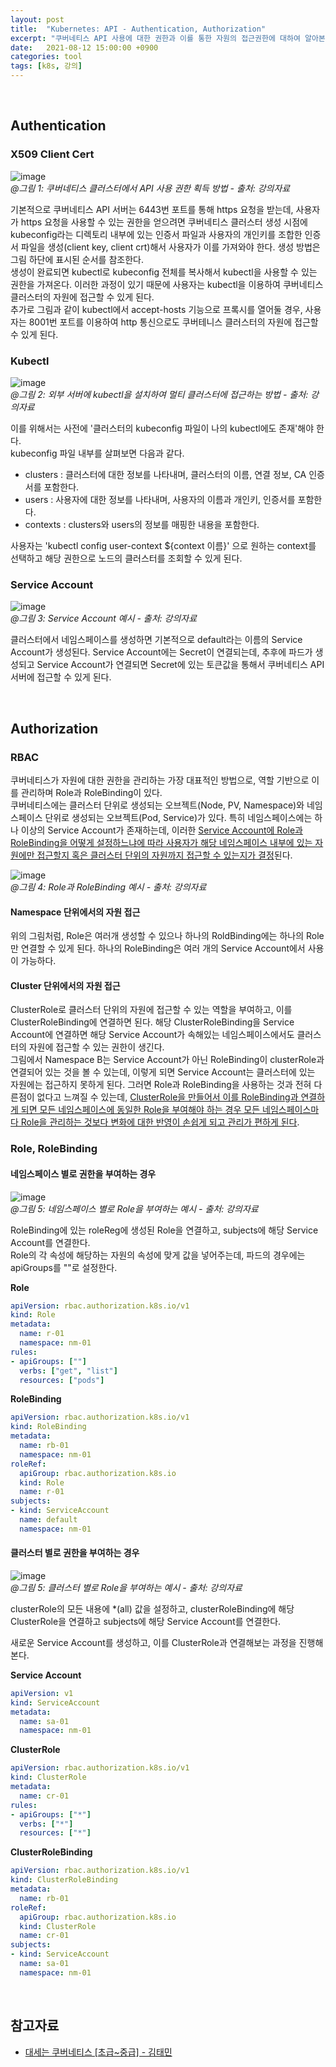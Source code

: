 ```yaml
---
layout: post
title:  "Kubernetes: API - Authentication, Authorization" 
excerpt: "쿠버네티스 API 사용에 대한 권한과 이를 통한 자원의 접근권한에 대하여 알아본다. 본 포스팅은 인프런에서 제공하는 강의 '대세는 쿠버네티스 (초급~중급) - 김태민' 내용을 정리한 내용을 포함한다."
date:   2021-08-12 15:00:00 +0900
categories: tool
tags: [k8s, 강의]
---
```


<br>

## Authentication

### X509 Client Cert

![image](https://user-images.githubusercontent.com/39115630/161414212-3c4060a5-ef74-4a2b-9be2-8293bcf477d5.png)  
*@그림 1: 쿠버네티스 클러스터에서 API 사용 권한 획득 방법 - 출처: 강의자료*

기본적으로 쿠버네티스 API 서버는 6443번 포트를 통해 https 요청을 받는데, 사용자가 https 요청을 사용할 수 있는 권한을 얻으려면 쿠버네티스 클러스터 생성 시점에 kubeconfig라는 디렉토리 내부에 있는 인증서 파일과 사용자의 개인키를 조합한 인증서 파일을 생성(client key, client crt)해서 사용자가 이를 가져와야 한다. 생성 방법은 그림 하단에 표시된 순서를 참조한다.  
생성이 완료되면 kubectl로 kubeconfig 전체를 복사해서 kubectl을 사용할 수 있는 권한을 가져온다. 이러한 과정이 있기 때문에 사용자는 kubectl을 이용하여 쿠버네티스 클러스터의 자원에 접근할 수 있게 된다.  
추가로 그림과 같이 kubectl에서 accept-hosts 기능으로 프록시를 열어둘 경우, 사용자는 8001번 포트를 이용하여 http 통신으로도 쿠버테니스 클러스터의 자원에 접근할 수 있게 된다.

### Kubectl

![image](https://user-images.githubusercontent.com/39115630/161414489-ead1e4dd-0762-4773-aedc-2315c3b85384.png)  
*@그림 2: 외부 서버에 kubectl을 설치하여 멀티 클러스터에 접근하는 방법 - 출처: 강의자료*

이를 위해서는 사전에 '클러스터의 kubeconfig 파일이 나의 kubectl에도 존재'해야 한다.  
kubeconfig 파일 내부를 살펴보면 다음과 같다.
- clusters : 클러스터에 대한 정보를 나타내며, 클러스터의 이름, 연결 정보, CA 인증서를 포함한다.
- users : 사용자에 대한 정보를 나타내며, 사용자의 이름과 개인키, 인증서를 포함한다.
- contexts : clusters와 users의 정보를 매핑한 내용을 포함한다.

사용자는 'kubectl config user-context ${context 이름}' 으로 원하는 context를 선택하고 해당 권한으로 노드의 클러스터를 조회할 수 있게 된다.

### Service Account

![image](https://user-images.githubusercontent.com/39115630/161414723-ca5e3a45-3453-4f20-8736-ce070189cc70.png)  
*@그림 3: Service Account 예시 - 출처: 강의자료*

클러스터에서 네임스페이스를 생성하면 기본적으로 default라는 이름의 Service Account가 생성된다. Service Account에는 Secret이 연결되는데, 추후에 파드가 생성되고 Service Account가 연결되면 Secret에 있는 토큰값을 통해서 쿠버네티스 API 서버에 접근할 수 있게 된다.  

<br>

## Authorization 

### RBAC

쿠버네티스가 자원에 대한 권한을 관리하는 가장 대표적인 방법으로, 역할 기반으로 이를 관리하며 Role과 RoleBinding이 있다.  
쿠버네티스에는 클러스터 단위로 생성되는 오브젝트(Node, PV, Namespace)와 네임스페이스 단위로 생성되는 오브젝트(Pod, Service)가 있다. 특히 네임스페이스에는 하나 이상의 Service Account가 존재하는데, 이러한 <u>Service Account에 Role과 RoleBinding을 어떻게 설정하느냐에 따라 사용자가 해당 네임스페이스 내부에 있는 자원에만 접근할지 혹은 클러스터 단위의 자원까지 접근할 수 있는지가 결정</u>된다.  

![image](https://user-images.githubusercontent.com/39115630/161415090-fd2e195e-aa03-4743-bb12-e0b058d0e66d.png)  
*@그림 4: Role과 RoleBinding 예시 - 출처: 강의자료*

#### Namespace 단위에서의 자원 접근

위의 그림처럼, Role은 여러개 생성할 수 있으나 하나의 RoldBinding에는 하나의 Role만 연결할 수 있게 된다. 하나의 RoleBinding은 여러 개의 Service Account에서 사용이 가능하다. 

#### Cluster 단위에서의 자원 접근

ClusterRole로 클러스터 단위의 자원에 접근할 수 있는 역할을 부여하고, 이를 ClusterRoleBinding에 연결하면 된다. 해당 ClusterRoleBinding을 Service Account에 연결하면 해당 Service Account가 속해있는 네임스페이스에서도 클러스터의 자원에 접근할 수 있는 권한이 생긴다.  
그림에서 Namespace B는 Service Account가 아닌 RoleBinding이 clusterRole과 연결되어 있는 것을 볼 수 있는데, 이렇게 되면 Service Account는 클러스터에 있는 자원에는 접근하지 못하게 된다. 그러면 Role과 RoleBinding을 사용하는 것과 전혀 다른점이 없다고 느껴질 수 있는데, <u>ClusterRole을 만들어서 이를 RoleBinding과 연결하게 되면 모든 네임스페이스에 동일한 Role을 부여해야 하는 경우 모든 네임스페이스마다 Role을 관리하는 것보다 변화에 대한 반영이 손쉽게 되고 관리가 편하게 된다</u>.  

### Role, RoleBinding

#### 네임스페이스 별로 권한을 부여하는 경우

![image](https://user-images.githubusercontent.com/39115630/161415404-8e06fde9-e54b-4a25-9906-936039bd039e.png)  
*@그림 5: 네임스페이스 별로 Role을 부여하는 예시 - 출처: 강의자료*

RoleBinding에 있는 roleReg에 생성된 Role을 연결하고, subjects에 해당 Service Account를 연결한다.  
Role의 각 속성에 해당하는 자원의 속성에 맞게 값을 넣어주는데, 파드의 경우에는 apiGroups를 ""로 설정한다.  

**Role**

```yaml
apiVersion: rbac.authorization.k8s.io/v1
kind: Role
metadata:
  name: r-01
  namespace: nm-01
rules:
- apiGroups: [""]
  verbs: ["get", "list"]
  resources: ["pods"]
```

**RoleBinding**

```yaml
apiVersion: rbac.authorization.k8s.io/v1
kind: RoleBinding
metadata:
  name: rb-01
  namespace: nm-01
roleRef:
  apiGroup: rbac.authorization.k8s.io
  kind: Role
  name: r-01
subjects:
- kind: ServiceAccount
  name: default
  namespace: nm-01
```

#### 클러스터 별로 권한을 부여하는 경우

![image](https://user-images.githubusercontent.com/39115630/161415506-c9037f1e-dfec-43a9-972b-b8224ea8a8ed.png)  
*@그림 5: 클러스터 별로 Role을 부여하는 예시 - 출처: 강의자료*

clusterRole의 모든 내용에 *(all) 값을 설정하고, clusterRoleBinding에 해당 ClusterRole을 연결하고 subjects에 해당 Service Account를 연결한다.  

새로운 Service Account를 생성하고, 이를 ClusterRole과 연결해보는 과정을 진행해본다.   

**Service Account**

```yaml
apiVersion: v1
kind: ServiceAccount
metadata:
  name: sa-01
  namespace: nm-01
```

**ClusterRole**

```yaml
apiVersion: rbac.authorization.k8s.io/v1
kind: ClusterRole
metadata:
  name: cr-01
rules:
- apiGroups: ["*"]
  verbs: ["*"]
  resources: ["*"]
```

**ClusterRoleBinding**

```yaml
apiVersion: rbac.authorization.k8s.io/v1
kind: ClusterRoleBinding
metadata:
  name: rb-01
roleRef:
  apiGroup: rbac.authorization.k8s.io
  kind: ClusterRole
  name: cr-01
subjects:
- kind: ServiceAccount
  name: sa-01
  namespace: nm-01
```

<br>

## 참고자료

- [대세는 쿠버네티스 [초급~중급] - 김태민](https://www.inflearn.com/course/쿠버네티스-기초/dashboard)